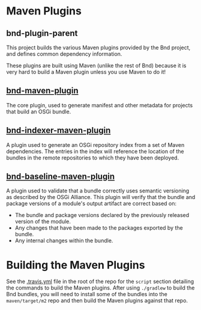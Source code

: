 # Maven Plugins

## bnd-plugin-parent

This project builds the various Maven plugins provided by the Bnd project,
and defines common dependency information.

These plugins are built using Maven (unlike the rest of Bnd) because it is
very hard to build a Maven plugin unless you use Maven to do it!

## [bnd-maven-plugin][1]

The core plugin, used to generate manifest and other metadata for 
projects that build an OSGi bundle.

## [bnd-indexer-maven-plugin][2]

A plugin used to generate an OSGi repository index from a set of Maven
dependencies. The entries in the index will reference the location of
the bundles in the remote repositories to which they have been deployed.

## [bnd-baseline-maven-plugin][3]

A plugin used to validate that a bundle correctly uses semantic versioning
as described by the OSGi Alliance. This plugin will verify that the bundle
and package versions of a module's output artifact are correct based on:
 
* The bundle and package versions declared by the previously released
version of the module.
* Any changes that have been made to the packages exported by the bundle.
* Any internal changes within the bundle.

# Building the Maven Plugins

See the [.travis.yml][4] file in the root of the repo for the `script` section
detailing the commands to build the Maven plugins. After using `./gradlew` to
build the Bnd bundles, you will need to install some of the bundles into the
`maven/target/m2` repo and then build the Maven plugins against that repo.

[1]: bnd-maven-plugin/README.md
[2]: bnd-indexer-maven-plugin/README.md
[3]: bnd-baseline-maven-plugin/README.md
[4]: ../.travis.yml
